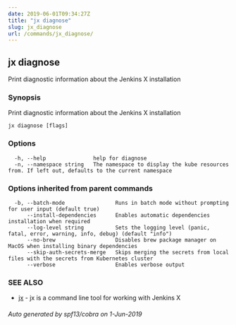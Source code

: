 ```yaml
---
date: 2019-06-01T09:34:27Z
title: "jx diagnose"
slug: jx_diagnose
url: /commands/jx_diagnose/
---
```

## jx diagnose

Print diagnostic information about the Jenkins X installation

### Synopsis

Print diagnostic information about the Jenkins X installation

```
jx diagnose [flags]
```

### Options

```
  -h, --help               help for diagnose
  -n, --namespace string   The namespace to display the kube resources from. If left out, defaults to the current namespace
```

### Options inherited from parent commands

```
  -b, --batch-mode                Runs in batch mode without prompting for user input (default true)
      --install-dependencies      Enables automatic dependencies installation when required
      --log-level string          Sets the logging level (panic, fatal, error, warning, info, debug) (default "info")
      --no-brew                   Disables brew package manager on MacOS when installing binary dependencies
      --skip-auth-secrets-merge   Skips merging the secrets from local files with the secrets from Kubernetes cluster
      --verbose                   Enables verbose output
```

### SEE ALSO

* [jx](/commands/jx/)	 - jx is a command line tool for working with Jenkins X

###### Auto generated by spf13/cobra on 1-Jun-2019
